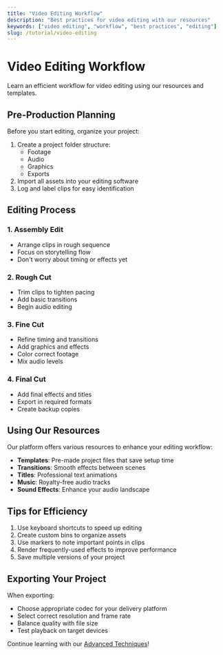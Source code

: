 ```yaml
---
title: "Video Editing Workflow"
description: "Best practices for video editing with our resources"
keywords: ["video editing", "workflow", "best practices", "editing"]
slug: /tutorial/video-editing
---
```


# Video Editing Workflow

Learn an efficient workflow for video editing using our resources and templates.

## Pre-Production Planning

Before you start editing, organize your project:

1. Create a project folder structure:
   - Footage
   - Audio
   - Graphics
   - Exports
2. Import all assets into your editing software
3. Log and label clips for easy identification

## Editing Process

### 1. Assembly Edit

- Arrange clips in rough sequence
- Focus on storytelling flow
- Don't worry about timing or effects yet

### 2. Rough Cut

- Trim clips to tighten pacing
- Add basic transitions
- Begin audio editing

### 3. Fine Cut

- Refine timing and transitions
- Add graphics and effects
- Color correct footage
- Mix audio levels

### 4. Final Cut

- Add final effects and titles
- Export in required formats
- Create backup copies

## Using Our Resources

Our platform offers various resources to enhance your editing workflow:

- **Templates**: Pre-made project files that save setup time
- **Transitions**: Smooth effects between scenes
- **Titles**: Professional text animations
- **Music**: Royalty-free audio tracks
- **Sound Effects**: Enhance your audio landscape

## Tips for Efficiency

1. Use keyboard shortcuts to speed up editing
2. Create custom bins to organize assets
3. Use markers to note important points in clips
4. Render frequently-used effects to improve performance
5. Save multiple versions of your project

## Exporting Your Project

When exporting:

- Choose appropriate codec for your delivery platform
- Select correct resolution and frame rate
- Balance quality with file size
- Test playback on target devices

Continue learning with our [Advanced Techniques](advanced.md)!